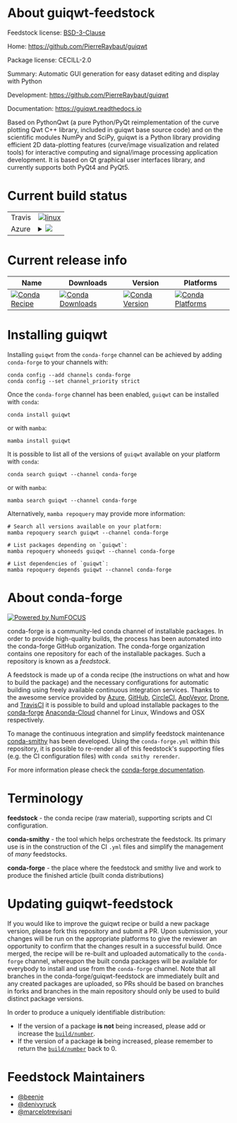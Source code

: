 About guiqwt-feedstock
======================

Feedstock license: [BSD-3-Clause](https://github.com/conda-forge/guiqwt-feedstock/blob/main/LICENSE.txt)

Home: https://github.com/PierreRaybaut/guiqwt

Package license: CECILL-2.0

Summary: Automatic GUI generation for easy dataset editing and display with Python

Development: https://github.com/PierreRaybaut/guiqwt

Documentation: https://guiqwt.readthedocs.io

Based on PythonQwt (a pure Python/PyQt reimplementation of the curve
plotting Qwt C++ library, included in guiqwt base source code) and on the
scientific modules NumPy and SciPy, guiqwt is a Python library providing
efficient 2D data-plotting features (curve/image visualization and related
tools) for interactive computing and signal/image processing application
development. It is based on Qt graphical user interfaces library, and
currently supports both PyQt4 and PyQt5.


Current build status
====================


<table><tr>
    <td>Travis</td>
    <td>
      <a href="https://app.travis-ci.com/conda-forge/guiqwt-feedstock">
        <img alt="linux" src="https://img.shields.io/travis/com/conda-forge/guiqwt-feedstock/main.svg?label=Linux">
      </a>
    </td>
  </tr>
    
  <tr>
    <td>Azure</td>
    <td>
      <details>
        <summary>
          <a href="https://dev.azure.com/conda-forge/feedstock-builds/_build/latest?definitionId=6319&branchName=main">
            <img src="https://dev.azure.com/conda-forge/feedstock-builds/_apis/build/status/guiqwt-feedstock?branchName=main">
          </a>
        </summary>
        <table>
          <thead><tr><th>Variant</th><th>Status</th></tr></thead>
          <tbody><tr>
              <td>linux_64_numpy1.21python3.10.____cpython</td>
              <td>
                <a href="https://dev.azure.com/conda-forge/feedstock-builds/_build/latest?definitionId=6319&branchName=main">
                  <img src="https://dev.azure.com/conda-forge/feedstock-builds/_apis/build/status/guiqwt-feedstock?branchName=main&jobName=linux&configuration=linux%20linux_64_numpy1.21python3.10.____cpython" alt="variant">
                </a>
              </td>
            </tr><tr>
              <td>linux_64_numpy1.21python3.8.____cpython</td>
              <td>
                <a href="https://dev.azure.com/conda-forge/feedstock-builds/_build/latest?definitionId=6319&branchName=main">
                  <img src="https://dev.azure.com/conda-forge/feedstock-builds/_apis/build/status/guiqwt-feedstock?branchName=main&jobName=linux&configuration=linux%20linux_64_numpy1.21python3.8.____cpython" alt="variant">
                </a>
              </td>
            </tr><tr>
              <td>linux_64_numpy1.21python3.9.____cpython</td>
              <td>
                <a href="https://dev.azure.com/conda-forge/feedstock-builds/_build/latest?definitionId=6319&branchName=main">
                  <img src="https://dev.azure.com/conda-forge/feedstock-builds/_apis/build/status/guiqwt-feedstock?branchName=main&jobName=linux&configuration=linux%20linux_64_numpy1.21python3.9.____cpython" alt="variant">
                </a>
              </td>
            </tr><tr>
              <td>linux_64_numpy1.23python3.11.____cpython</td>
              <td>
                <a href="https://dev.azure.com/conda-forge/feedstock-builds/_build/latest?definitionId=6319&branchName=main">
                  <img src="https://dev.azure.com/conda-forge/feedstock-builds/_apis/build/status/guiqwt-feedstock?branchName=main&jobName=linux&configuration=linux%20linux_64_numpy1.23python3.11.____cpython" alt="variant">
                </a>
              </td>
            </tr><tr>
              <td>linux_aarch64_numpy1.21python3.10.____cpython</td>
              <td>
                <a href="https://dev.azure.com/conda-forge/feedstock-builds/_build/latest?definitionId=6319&branchName=main">
                  <img src="https://dev.azure.com/conda-forge/feedstock-builds/_apis/build/status/guiqwt-feedstock?branchName=main&jobName=linux&configuration=linux%20linux_aarch64_numpy1.21python3.10.____cpython" alt="variant">
                </a>
              </td>
            </tr><tr>
              <td>linux_aarch64_numpy1.21python3.8.____cpython</td>
              <td>
                <a href="https://dev.azure.com/conda-forge/feedstock-builds/_build/latest?definitionId=6319&branchName=main">
                  <img src="https://dev.azure.com/conda-forge/feedstock-builds/_apis/build/status/guiqwt-feedstock?branchName=main&jobName=linux&configuration=linux%20linux_aarch64_numpy1.21python3.8.____cpython" alt="variant">
                </a>
              </td>
            </tr><tr>
              <td>linux_aarch64_numpy1.21python3.9.____cpython</td>
              <td>
                <a href="https://dev.azure.com/conda-forge/feedstock-builds/_build/latest?definitionId=6319&branchName=main">
                  <img src="https://dev.azure.com/conda-forge/feedstock-builds/_apis/build/status/guiqwt-feedstock?branchName=main&jobName=linux&configuration=linux%20linux_aarch64_numpy1.21python3.9.____cpython" alt="variant">
                </a>
              </td>
            </tr><tr>
              <td>linux_aarch64_numpy1.23python3.11.____cpython</td>
              <td>
                <a href="https://dev.azure.com/conda-forge/feedstock-builds/_build/latest?definitionId=6319&branchName=main">
                  <img src="https://dev.azure.com/conda-forge/feedstock-builds/_apis/build/status/guiqwt-feedstock?branchName=main&jobName=linux&configuration=linux%20linux_aarch64_numpy1.23python3.11.____cpython" alt="variant">
                </a>
              </td>
            </tr><tr>
              <td>osx_64_numpy1.21python3.10.____cpython</td>
              <td>
                <a href="https://dev.azure.com/conda-forge/feedstock-builds/_build/latest?definitionId=6319&branchName=main">
                  <img src="https://dev.azure.com/conda-forge/feedstock-builds/_apis/build/status/guiqwt-feedstock?branchName=main&jobName=osx&configuration=osx%20osx_64_numpy1.21python3.10.____cpython" alt="variant">
                </a>
              </td>
            </tr><tr>
              <td>osx_64_numpy1.21python3.8.____cpython</td>
              <td>
                <a href="https://dev.azure.com/conda-forge/feedstock-builds/_build/latest?definitionId=6319&branchName=main">
                  <img src="https://dev.azure.com/conda-forge/feedstock-builds/_apis/build/status/guiqwt-feedstock?branchName=main&jobName=osx&configuration=osx%20osx_64_numpy1.21python3.8.____cpython" alt="variant">
                </a>
              </td>
            </tr><tr>
              <td>osx_64_numpy1.21python3.9.____cpython</td>
              <td>
                <a href="https://dev.azure.com/conda-forge/feedstock-builds/_build/latest?definitionId=6319&branchName=main">
                  <img src="https://dev.azure.com/conda-forge/feedstock-builds/_apis/build/status/guiqwt-feedstock?branchName=main&jobName=osx&configuration=osx%20osx_64_numpy1.21python3.9.____cpython" alt="variant">
                </a>
              </td>
            </tr><tr>
              <td>osx_64_numpy1.23python3.11.____cpython</td>
              <td>
                <a href="https://dev.azure.com/conda-forge/feedstock-builds/_build/latest?definitionId=6319&branchName=main">
                  <img src="https://dev.azure.com/conda-forge/feedstock-builds/_apis/build/status/guiqwt-feedstock?branchName=main&jobName=osx&configuration=osx%20osx_64_numpy1.23python3.11.____cpython" alt="variant">
                </a>
              </td>
            </tr><tr>
              <td>osx_arm64_numpy1.21python3.10.____cpython</td>
              <td>
                <a href="https://dev.azure.com/conda-forge/feedstock-builds/_build/latest?definitionId=6319&branchName=main">
                  <img src="https://dev.azure.com/conda-forge/feedstock-builds/_apis/build/status/guiqwt-feedstock?branchName=main&jobName=osx&configuration=osx%20osx_arm64_numpy1.21python3.10.____cpython" alt="variant">
                </a>
              </td>
            </tr><tr>
              <td>osx_arm64_numpy1.21python3.8.____cpython</td>
              <td>
                <a href="https://dev.azure.com/conda-forge/feedstock-builds/_build/latest?definitionId=6319&branchName=main">
                  <img src="https://dev.azure.com/conda-forge/feedstock-builds/_apis/build/status/guiqwt-feedstock?branchName=main&jobName=osx&configuration=osx%20osx_arm64_numpy1.21python3.8.____cpython" alt="variant">
                </a>
              </td>
            </tr><tr>
              <td>osx_arm64_numpy1.21python3.9.____cpython</td>
              <td>
                <a href="https://dev.azure.com/conda-forge/feedstock-builds/_build/latest?definitionId=6319&branchName=main">
                  <img src="https://dev.azure.com/conda-forge/feedstock-builds/_apis/build/status/guiqwt-feedstock?branchName=main&jobName=osx&configuration=osx%20osx_arm64_numpy1.21python3.9.____cpython" alt="variant">
                </a>
              </td>
            </tr><tr>
              <td>osx_arm64_numpy1.23python3.11.____cpython</td>
              <td>
                <a href="https://dev.azure.com/conda-forge/feedstock-builds/_build/latest?definitionId=6319&branchName=main">
                  <img src="https://dev.azure.com/conda-forge/feedstock-builds/_apis/build/status/guiqwt-feedstock?branchName=main&jobName=osx&configuration=osx%20osx_arm64_numpy1.23python3.11.____cpython" alt="variant">
                </a>
              </td>
            </tr><tr>
              <td>win_64_numpy1.21python3.10.____cpython</td>
              <td>
                <a href="https://dev.azure.com/conda-forge/feedstock-builds/_build/latest?definitionId=6319&branchName=main">
                  <img src="https://dev.azure.com/conda-forge/feedstock-builds/_apis/build/status/guiqwt-feedstock?branchName=main&jobName=win&configuration=win%20win_64_numpy1.21python3.10.____cpython" alt="variant">
                </a>
              </td>
            </tr><tr>
              <td>win_64_numpy1.21python3.8.____cpython</td>
              <td>
                <a href="https://dev.azure.com/conda-forge/feedstock-builds/_build/latest?definitionId=6319&branchName=main">
                  <img src="https://dev.azure.com/conda-forge/feedstock-builds/_apis/build/status/guiqwt-feedstock?branchName=main&jobName=win&configuration=win%20win_64_numpy1.21python3.8.____cpython" alt="variant">
                </a>
              </td>
            </tr><tr>
              <td>win_64_numpy1.21python3.9.____cpython</td>
              <td>
                <a href="https://dev.azure.com/conda-forge/feedstock-builds/_build/latest?definitionId=6319&branchName=main">
                  <img src="https://dev.azure.com/conda-forge/feedstock-builds/_apis/build/status/guiqwt-feedstock?branchName=main&jobName=win&configuration=win%20win_64_numpy1.21python3.9.____cpython" alt="variant">
                </a>
              </td>
            </tr><tr>
              <td>win_64_numpy1.23python3.11.____cpython</td>
              <td>
                <a href="https://dev.azure.com/conda-forge/feedstock-builds/_build/latest?definitionId=6319&branchName=main">
                  <img src="https://dev.azure.com/conda-forge/feedstock-builds/_apis/build/status/guiqwt-feedstock?branchName=main&jobName=win&configuration=win%20win_64_numpy1.23python3.11.____cpython" alt="variant">
                </a>
              </td>
            </tr>
          </tbody>
        </table>
      </details>
    </td>
  </tr>
</table>

Current release info
====================

| Name | Downloads | Version | Platforms |
| --- | --- | --- | --- |
| [![Conda Recipe](https://img.shields.io/badge/recipe-guiqwt-green.svg)](https://anaconda.org/conda-forge/guiqwt) | [![Conda Downloads](https://img.shields.io/conda/dn/conda-forge/guiqwt.svg)](https://anaconda.org/conda-forge/guiqwt) | [![Conda Version](https://img.shields.io/conda/vn/conda-forge/guiqwt.svg)](https://anaconda.org/conda-forge/guiqwt) | [![Conda Platforms](https://img.shields.io/conda/pn/conda-forge/guiqwt.svg)](https://anaconda.org/conda-forge/guiqwt) |

Installing guiqwt
=================

Installing `guiqwt` from the `conda-forge` channel can be achieved by adding `conda-forge` to your channels with:

```
conda config --add channels conda-forge
conda config --set channel_priority strict
```

Once the `conda-forge` channel has been enabled, `guiqwt` can be installed with `conda`:

```
conda install guiqwt
```

or with `mamba`:

```
mamba install guiqwt
```

It is possible to list all of the versions of `guiqwt` available on your platform with `conda`:

```
conda search guiqwt --channel conda-forge
```

or with `mamba`:

```
mamba search guiqwt --channel conda-forge
```

Alternatively, `mamba repoquery` may provide more information:

```
# Search all versions available on your platform:
mamba repoquery search guiqwt --channel conda-forge

# List packages depending on `guiqwt`:
mamba repoquery whoneeds guiqwt --channel conda-forge

# List dependencies of `guiqwt`:
mamba repoquery depends guiqwt --channel conda-forge
```


About conda-forge
=================

[![Powered by
NumFOCUS](https://img.shields.io/badge/powered%20by-NumFOCUS-orange.svg?style=flat&colorA=E1523D&colorB=007D8A)](https://numfocus.org)

conda-forge is a community-led conda channel of installable packages.
In order to provide high-quality builds, the process has been automated into the
conda-forge GitHub organization. The conda-forge organization contains one repository
for each of the installable packages. Such a repository is known as a *feedstock*.

A feedstock is made up of a conda recipe (the instructions on what and how to build
the package) and the necessary configurations for automatic building using freely
available continuous integration services. Thanks to the awesome service provided by
[Azure](https://azure.microsoft.com/en-us/services/devops/), [GitHub](https://github.com/),
[CircleCI](https://circleci.com/), [AppVeyor](https://www.appveyor.com/),
[Drone](https://cloud.drone.io/welcome), and [TravisCI](https://travis-ci.com/)
it is possible to build and upload installable packages to the
[conda-forge](https://anaconda.org/conda-forge) [Anaconda-Cloud](https://anaconda.org/)
channel for Linux, Windows and OSX respectively.

To manage the continuous integration and simplify feedstock maintenance
[conda-smithy](https://github.com/conda-forge/conda-smithy) has been developed.
Using the ``conda-forge.yml`` within this repository, it is possible to re-render all of
this feedstock's supporting files (e.g. the CI configuration files) with ``conda smithy rerender``.

For more information please check the [conda-forge documentation](https://conda-forge.org/docs/).

Terminology
===========

**feedstock** - the conda recipe (raw material), supporting scripts and CI configuration.

**conda-smithy** - the tool which helps orchestrate the feedstock.
                   Its primary use is in the construction of the CI ``.yml`` files
                   and simplify the management of *many* feedstocks.

**conda-forge** - the place where the feedstock and smithy live and work to
                  produce the finished article (built conda distributions)


Updating guiqwt-feedstock
=========================

If you would like to improve the guiqwt recipe or build a new
package version, please fork this repository and submit a PR. Upon submission,
your changes will be run on the appropriate platforms to give the reviewer an
opportunity to confirm that the changes result in a successful build. Once
merged, the recipe will be re-built and uploaded automatically to the
`conda-forge` channel, whereupon the built conda packages will be available for
everybody to install and use from the `conda-forge` channel.
Note that all branches in the conda-forge/guiqwt-feedstock are
immediately built and any created packages are uploaded, so PRs should be based
on branches in forks and branches in the main repository should only be used to
build distinct package versions.

In order to produce a uniquely identifiable distribution:
 * If the version of a package **is not** being increased, please add or increase
   the [``build/number``](https://docs.conda.io/projects/conda-build/en/latest/resources/define-metadata.html#build-number-and-string).
 * If the version of a package **is** being increased, please remember to return
   the [``build/number``](https://docs.conda.io/projects/conda-build/en/latest/resources/define-metadata.html#build-number-and-string)
   back to 0.

Feedstock Maintainers
=====================

* [@beenje](https://github.com/beenje/)
* [@denivyruck](https://github.com/denivyruck/)
* [@marcelotrevisani](https://github.com/marcelotrevisani/)

